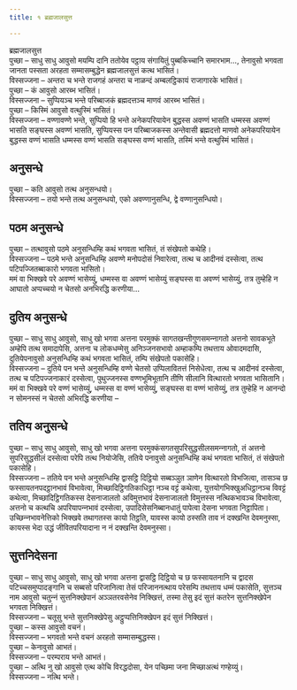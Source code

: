 ```yaml
---
title: १ ब्रह्मजालसुत्त

---
```

ब्रह्मजालसुत्त  
पुच्छा – साधु साधु आवुसो मयम्पि दानि ततोयेव पट्ठाय संगायितुं पुब्बकिच्‍चानि समारभाम…, तेनावुसो भगवता जानता पस्सता अरहता सम्मासम्बुद्धेन ब्रह्मजालसुत्तं कत्थ भासितं।  
विस्सज्‍जना – अन्तरा च भन्ते राजगहं अन्तरा च नाळन्दं अम्बलट्ठिकायं राजागारके भासितं।  
पुच्छा – कं आवुसो आरब्भ भासितं।  
विस्सज्‍जना – सुप्पियञ्‍च भन्ते परिब्बाजकं ब्रह्मदत्तञ्‍च माणवं आरब्भ भासितं।  
पुच्छा – किस्मिं आवुसो वत्थुस्मिं भासितं।  
विस्सज्‍जना – वण्णावण्णे भन्ते, सुप्पियो हि भन्ते अनेकपरियायेन बुद्धस्स अवण्णं भासति धम्मस्स अवण्णं भासति सङ्घस्स अवण्णं भासति, सुप्पियस्स पन परिब्बाजकस्स अन्तेवासी ब्रह्मदत्तो माणवो अनेकपरियायेन बुद्धस्स वण्णं भासति धम्मस्स वण्णं भासति सङ्घस्स वण्णं भासति, तस्मिं भन्ते वत्थुस्मिं भासितं।  


## अनुसन्धे

पुच्छा – कति आवुसो तत्थ अनुसन्धयो।  
विस्सज्‍जना – तयो भन्ते तत्थ अनुसन्धयो, एको अवण्णानुसन्धि, द्वे वण्णानुसन्धियो।  


## पठम अनुसन्धे

पुच्छा – तत्थावुसो पठमे अनुसन्धिम्हि कथं भगवता भासितं, तं संखेपतो कथेहि।  
विस्सज्‍जना – पठमे भन्ते अनुसन्धिम्हि अवण्णे मनोपदोसं निवारेत्वा, तत्थ च आदीनवं दस्सेत्वा, तत्थ पटिपज्‍जितब्बाकारो भगवता भासितो।  
ममं वा भिक्खवे परे अवण्णं भासेय्युं, धम्मस्स वा अवण्णं भासेय्युं सङ्घस्स वा अवण्णं भासेय्युं, तत्र तुम्हेहि न आघातो अप्पच्‍चयो न चेतसो अनभिरद्धि करणीया…  


## दुतिय अनुसन्धे

पुच्छा – साधु साधु आवुसो, साधु खो भगवा अत्तना परमुक्‍कं सागतखन्तीगुणसमन्‍नागतो अत्तनो सावकभूते अम्हेपि तत्थ समादापेसि, अत्तना च लोकधम्मेसु अनिञ्‍जनसभावो अम्हाकम्पि तथत्ताय ओवादमदासि, दुतियेपनावुसो अनुसन्धिम्हि कथं भगवता भासितं, तम्पि संखेपतो पकासेहि।  
विस्सज्‍जना – दुतिये पन भन्ते अनुसन्धिम्हि वण्णे चेतसो उप्पिलावितत्तं निसेधेत्वा, तत्थ च आदीनवं दस्सेत्वा, तत्थ च पटिपज्‍जनाकारं दस्सेत्वा, पुथुज्‍जनस्स वण्णभूमिभूतानि तीणि सीलानि वित्थारतो भगवता भासितानि।  
ममं वा भिक्खवे परे वण्णं भासेय्युं, धम्मस्स वा वण्णं भासेय्युं, सङ्घस्स वा वण्णं भासेय्युं, तत्र तुम्हेहि न आनन्दो न सोमनस्सं न चेतसो अभिरद्धि करणीया –  


## ततिय अनुसन्धे

पुच्छा – साधु साधु आवुसो, साधु खो भगवा अत्तना परमुक्‍कंसगतसुपरिसुद्धसीलसमन्‍नागतो, तं अत्तनो सुपरिसुद्धसीलं दस्सेत्वा परेपि तत्थ नियोजेसि, ततिये पनावुसो अनुसन्धिम्हि कथं भगवता भासितं, तं संखेपतो पकासेहि।  
विस्सज्‍जना – ततिये पन भन्ते अनुसन्धिम्हि द्वासट्ठि दिट्ठियो सब्बञ्‍ञुत ञाणेन वित्थारतो विभजित्वा, तासञ्‍च छ फस्सायतनपदट्ठानभावं विभावेत्वा, मिच्छादिट्ठिगतिकाधिट्ठा नञ्‍च वट्टं कथेत्वा, युत्तयोगभिक्खुअधिट्ठानञ्‍च विवट्टं कथेत्वा, मिच्छादिट्ठिगतिकस्स देसनाजालतो अविमुत्तभावं देसनाजालतो विमुत्तस्स नत्थिकभावञ्‍च विभावेत्वा, अत्तनो च कत्थचि अपरियापन्‍नभावं दस्सेत्वा, उपादिसेसनिब्बानधातुं पापेत्वा देसना भगवता निट्ठापिता।  
उच्छिन्‍नभावनेत्तिको भिक्खवे तथागतस्स कायो तिट्ठति, यावस्स कायो ठस्सति ताव नं दक्खन्ति देवमनुस्सा, कायस्स भेदा उद्धं जीवितपरियादाना न नं दक्खन्ति देवमनुस्सा।  


## सुत्तनिदेसना

पुच्छा – साधु साधु आवुसो, साधु खो भगवा अत्तना द्वासट्ठि दिट्ठियो च छ फस्सायतनानि च द्वादस पटिच्‍चसमुप्पादङ्गानि च सब्बसो परिजानित्वा तेसं परिजाननत्थाय परेसम्पि तथत्ताय धम्मं पकासेति, सुत्तञ्‍च नाम आवुसो चतुन्‍नं सुत्तनिक्खेपानं अञ्‍ञतरवसेनेव निक्खित्तं, तस्मा तेसु इदं सुत्तं कतरेन सुत्तनिक्खेपेन भगवता निक्खित्तं।  
विस्सज्‍जना – चतूसु भन्ते सुत्तनिक्खेपेसु अट्ठुप्पत्तिनिक्खेपन इदं सुत्तं निक्खित्तं।  
पुच्छा – कस्स आवुसो वचनं।  
विस्सज्‍जना – भगवतो भन्ते वचनं अरहतो सम्मासम्बुद्धस्स।  
पुच्छा – केनावुसो आभतं।  
विस्सज्‍जना – परम्पराय भन्ते आभतं।  
पुच्छा – अत्थि नु खो आवुसो एत्थ कोचि विरद्धदोसा, येन पच्छिमा जना मिच्छाअत्थं गण्हेय्युं।  
विस्सज्‍जना – नत्थि भन्ते।  